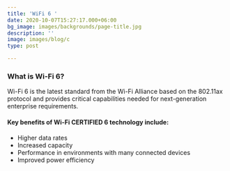 ```yaml
---
title: 'WiFi 6 '
date: 2020-10-07T15:27:17.000+06:00
bg_image: images/backgrounds/page-title.jpg
description: ''
image: images/blog/c
type: post

---
```

### 

### What is Wi-Fi 6?

Wi-Fi 6 is the latest standard from the Wi-Fi Alliance based on the 802.11ax protocol and provides critical capabilities needed for next-generation enterprise requirements.

#### Key benefits of Wi-Fi CERTIFIED 6 technology include:

* Higher data rates
* Increased capacity
* Performance in environments with many connected devices
* Improved power efficiency